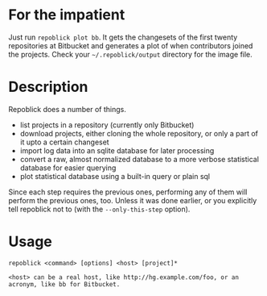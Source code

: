 
# For the impatient

Just run `repoblick plot bb`.  It gets the changesets of the first
twenty repositories at Bitbucket and generates a plot of when contributors
joined the projects.  Check your `~/.repoblick/output` directory for the
image file.

# Description

Repoblick does a number of things.
 - list projects in a repository (currently only Bitbucket)
 - download projects, either cloning the whole repository, or only a
   part of it upto a certain changeset
 - import log data into an sqlite database for later processing
 - convert a raw, almost normalized database to a more verbose
   statistical database for easier querying
 - plot statistical database using a built-in query or plain sql

 Since each step requires the previous ones, performing any of them will
 perform the previous ones, too.  Unless it was done earlier, or you
 explicitly tell repoblick not to (with the `--only-this-step` option).

# Usage

    repoblick <command> [options] <host> [project]*

    <host> can be a real host, like http://hg.example.com/foo, or an
    acronym, like bb for Bitbucket.

